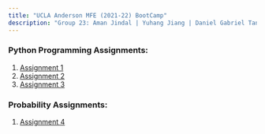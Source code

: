 ```yaml
---
title: "UCLA Anderson MFE (2021-22) BootCamp"
description: "Group 23: Aman Jindal | Yuhang Jiang | Daniel Gabriel Tan | Qining Liu"
---
```


### Python Programming Assignments:

<ol type="1">
<li>
<a href= 'https://hbk91.github.io/UCLA_MFE_2021-22_BootCamp_Group23/Assignment_1/Assignment1_Group23.html' target='_blank'>
Assignment 1 </a>
</li>
<li>
<a href= 'https://hbk91.github.io/UCLA_MFE_2021-22_BootCamp_Group23/Assignment_2/Assignment2_Group23.html' target='_blank'>
Assignment 2 </a>
</li>  
<li>
<a href= 'https://hbk91.github.io/UCLA_MFE_2021-22_BootCamp_Group23/Assignment_3/Assignment3_Group23.html' target='_blank'>
Assignment 3 </a>
</li>  
</ol>

### Probability Assignments:

<ol type="4">
<li>
<a href= 'https://hbk91.github.io/UCLA_MFE_2021-22_BootCamp_Group23/Assignment_4/Assignment4_Group23.html' target='_blank'>
Assignment 4 </a>
</li>
</ol>
